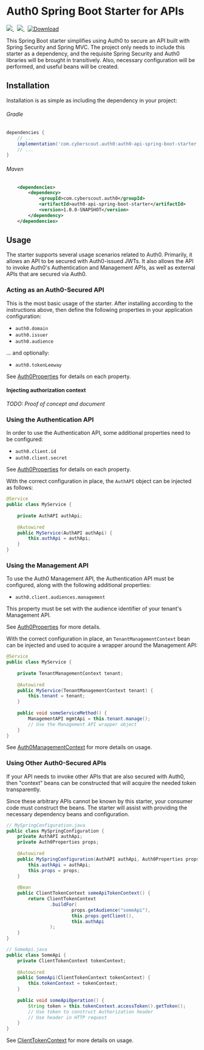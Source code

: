 # Auth0 Spring Boot Starter for APIs

[ ![](https://github.com/CyberScout/auth0-api-spring-boot-starter/workflows/CI%20Build/badge.svg) ](https://github.com/CyberScout/auth0-api-spring-boot-starter/actions?query=workflow%3A%22CI+Build%22)&nbsp;
[ ![](https://github.com/CyberScout/auth0-api-spring-boot-starter/workflows/CD%20Publish%20Release/badge.svg) ](https://github.com/CyberScout/auth0-api-spring-boot-starter/actions?query=workflow%3A%22CD+Publish+Release%22)&nbsp;
[ ![Download](https://api.bintray.com/packages/cyberscout/cyberscout-oss-maven/auth0-api-spring-boot-starter/images/download.svg) ](https://bintray.com/cyberscout/cyberscout-oss-maven/auth0-api-spring-boot-starter/_latestVersion)

This Spring Boot starter simplifies using Auth0 to secure an API built with
Spring Security and Spring MVC. The project only needs to include this starter
as a dependency, and the requisite Spring Security and Auth0 libraries will be
brought in transitively. Also, necessary configuration will be performed, and
useful beans will be created.

## Installation

Installation is as simple as including the dependency in your project:

###### Gradle

```groovy
dependencies {
    // ...
    implementation('com.cyberscout.auth0:auth0-api-spring-boot-starter:1.0.0-SNAPSHOT')
    // ...
}
```

###### Maven

```xml
    <dependencies>
        <dependency>
            <groupId>com.cyberscout.auth0</groupId>
            <artifactId>auth0-api-spring-boot-starter</artifactId>
            <version>1.0.0-SNAPSHOT</version>
        </dependency>
    </dependencies>
```

## Usage

The starter supports several usage scenarios related to Auth0. Primarily, it
allows an API to be secured with Auth0-issued JWTs. It also allows the API to
invoke Auth0's Authentication and Management APIs, as well as external APIs that
are secured via Auth0.

### Acting as an Auth0-Secured API

This is the most basic usage of the starter. After installing according to the
instructions above, then define the following properties in your application
configuration:

- `auth0.domain`
- `auth0.issuer`
- `auth0.audience`

... and optionally:

- `auth0.tokenLeeway`

See [Auth0Properties](src/main/java/com/cyberscout/auth0/Auth0Properties.java)
for details on each property.

#### Injecting authorization context

_TODO: Proof of concept and document_

### Using the Authentication API

In order to use the Authentication API, some additional properties need to be
configured:

- `auth0.client.id`
- `auth0.client.secret`

See [Auth0Properties](src/main/java/com/cyberscout/auth0/Auth0Properties.java)
for details on each property.

With the correct configuration in place, the `AuthAPI` object can be injected as
follows:

```java
@Service
public class MyService {
    
    private AuthAPI authApi;
    
    @Autowired
    public MyService(AuthAPI authApi) {
        this.authApi = authApi;
    }
}
```

### Using the Management API

To use the Auth0 Management API, the Authentication API must be configured,
along with the following additional properties:

- `auth0.client.audiences.management`

This property must be set with the audience identifier of your tenant's
Management API.

See [Auth0Properties](src/main/java/com/cyberscout/auth0/Auth0Properties.java)
for more details.

With the correct configuration in place, an `TenantManagementContext` bean can
be injected and used to acquire a wrapper around the Management API:

```java
@Service
public class MyService {
    
    private TenantManagementContext tenant;
    
    @Autowired
    public MyService(TenantManagementContext tenant) {
        this.tenant = tenant;
    }
    
    public void someServiceMethod() {
        ManagementAPI mgmtApi = this.tenant.manage();
        // Use the Management API wrapper object
    }
}
```

See
[Auth0ManagementContext](src/main/java/com/cyberscout/auth0/TenantManagementContext.java)
for more details on usage.

### Using Other Auth0-Secured APIs

If your API needs to invoke other APIs that are also secured with Auth0, then
"context" beans can be constructed that will acquire the needed token
transparently.

Since these arbitrary APIs cannot be known by this starter, your consumer code
must construct the beans. The starter will assist with providing the necessary
dependency beans and configuration.

```java
// MySpringConfiguration.java
public class MySpringConfiguration {
    private AuthAPI authApi;
    private Auth0Properties props;
    
    @Autowired
    public MySpringConfiguration(AuthAPI authApi, Auth0Properties props) {
        this.authApi = authApi;
        this.props = props;
    }
    
    @Bean
    public ClientTokenContext someApiTokenContext() {
        return ClientTokenContext
                .buildFor(
                        props.getAudience("someApi"),
                        this.props.getClient(),
                        this.authApi
                );
    }
}

// SomeApi.java
public class SomeApi {
    private ClientTokenContext tokenContext;
    
    @Autowired
    public SomeApi(ClientTokenContext tokenContext) {
        this.tokenContext = tokenContext;
    }
    
    public void someApiOperation() {
        String token = this.tokenContext.accessToken().getToken();
        // Use token to construct Authorization header
        // Use header in HTTP request
    }
}
```

See
[ClientTokenContext](src/main/java/com/cyberscout/auth0/ClientTokenContext.java)
for more details on usage.
